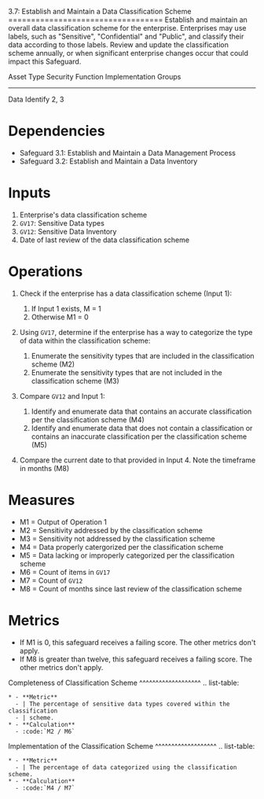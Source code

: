 3.7: Establish and Maintain a Data Classification Scheme
================================== Establish and maintain an overall
data classification scheme for the enterprise. Enterprises may use
labels, such as "Sensitive", "Confidential" and "Public", and classify
their data according to those labels. Review and update the
classification scheme annually, or when significant enterprise changes
occur that could impact this Safeguard.

  Asset Type   Security Function   Implementation Groups
  ------------ ------------------- -----------------------
  Data         Identify            2, 3

# Dependencies

-   Safeguard 3.1: Establish and Maintain a Data Management Process
-   Safeguard 3.2: Establish and Maintain a Data Inventory

# Inputs

1.  Enterprise\'s data classification scheme
2.  `GV17`: Sensitive Data types
3.  `GV12`: Sensitive Data Inventory
4.  Date of last review of the data classification scheme

# Operations

1. Check if the enterprise has a data classification scheme (Input 1):

    1. If Input 1 exists, M = 1
    2. Otherwise M1 = 0

2. Using `GV17`, determine if the enterprise has a way to categorize the type of data within the classification scheme:

    1. Enumerate the sensitivity types that are included in the classification scheme (M2)
    2. Enumerate the sensitivity types that are not included in the classification scheme (M3)

3. Compare `GV12` and Input 1:

    1. Identify and enumerate data that contains an accurate classification per the classification scheme (M4)
    2. Identify and enumerate data that does not contain a classification or contains an inaccurate classification per the classification scheme (M5)

4. Compare the current date to that provided in Input 4. Note the timeframe in months (M8)


# Measures

-   M1 = Output of Operation 1
-   M2 = Sensitivity addressed by the classification scheme
-   M3 = Sensitivity not addressed by the classification scheme
-   M4 = Data properly catergorized per the classification scheme
-   M5 = Data lacking or improperly categorized per the classification
    scheme
-   M6 = Count of items in `GV17`
-   M7 = Count of `GV12`
-   M8 = Count of months since last review of the classification scheme

# Metrics

-   If M1 is 0, this safeguard receives a failing score. The other
    metrics don\'t apply.
-   If M8 is greater than twelve, this safeguard receives a failing
    score. The other metrics don\'t apply.

Completeness of Classification Scheme
\^\^\^\^\^\^\^\^\^\^\^\^\^\^\^\^\^\^\^ .. list-table:

    * - **Metric**
      - | The percentage of sensitive data types covered within the classification
      - | scheme.
    * - **Calculation**
      - :code:`M2 / M6`

Implementation of the Classification Scheme
\^\^\^\^\^\^\^\^\^\^\^\^\^\^\^\^\^\^\^ .. list-table:

    * - **Metric**
      - | The percentage of data categorized using the classification scheme.
    * - **Calculation**
      - :code:`M4 / M7`
